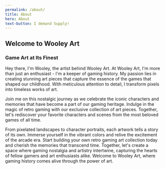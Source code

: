 ```yaml
---
permalink: /about/
title: About
hero: About
text-button: I demand Supply!
---
```

## Welcome to Wooley Art
### Game Art at Its Finest

Hey there, I'm Wooley, the artist behind Wooley Art. At Wooley Art, I'm more than just an enthusiast - I'm a keeper of gaming history. My passion lies in creating stunning art pieces that capture the essence of the games that shaped our childhood. With meticulous attention to detail, I transform pixels into timeless works of art.

Join me on this nostalgic journey as we celebrate the iconic characters and memories that have become a part of our gaming heritage. Indulge in the magic of retro gaming with our exclusive collection of art pieces. Together, let's rediscover your favorite characters and scenes from the most beloved games of all time.

From pixelated landscapes to character portraits, each artwork tells a story of its own. Immerse yourself in the vibrant colors and relive the excitement of the arcade era. Start building your own retro gaming art collection today and cherish the memories that transcend time. Together, let's create a space where gaming nostalgia and artistry intertwine, capturing the hearts of fellow gamers and art enthusiasts alike. Welcome to Wooley Art, where gaming history comes alive through the power of art.
